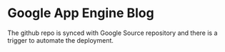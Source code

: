 # Google App Engine Blog

The github repo is synced with Google Source repository and there is a trigger to automate the deployment.
